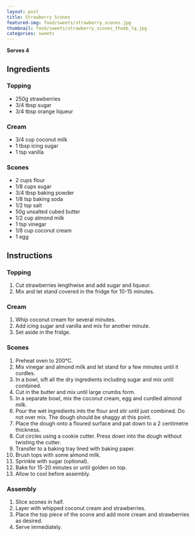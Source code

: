 ```yaml
---
layout: post
title: Strawberry Scones
featured-img: food/sweets/strawberry_scones.jpg
thumbnail: food/sweets/strawberry_scones_thumb_lq.jpg
categories: sweets
---
```


**Serves 4**

## Ingredients

### Topping

- 250g strawberries
- 3/4 tbsp sugar
- 3/4 tbsp orange liqueur

### Cream

- 3/4 cup coconut milk
- 1 tbsp icing sugar
- 1 tsp vanilla

### Scones

- 2 cups flour
- 1/8 cups sugar
- 3/4 tbsp baking powder
- 1/8 tsp baking soda
- 1/2 tsp salt
- 50g unsalted cubed butter
- 1/2 cup almond milk
- 1 tsp vinegar
- 1/8 cup coconut cream
- 1 egg

## Instructions

### Topping

1. Cut strawberries lengthwise and add sugar and liqueur.
1. Mix and let stand covered in the fridge for 10-15 minutes.

### Cream

1. Whip coconut cream for several minutes.
1. Add icing sugar and vanilla and mix for another minute.
1. Set aside in the fridge.

### Scones

1. Preheat oven to 200°C.
1. Mix vinegar and almond milk and let stand for a few minutes until it curdles.
1. In a bowl, sift all the dry ingredients including sugar and mix until combined.
1. Cut in the butter and mix until large crumbs form.
1. In a separate bowl, mix the coconut cream, egg and curdled almond milk.
1. Pour the wet ingredients into the flour and stir until just combined. Do not over mix.
The dough should be shaggy at this point.
1. Place the dough onto a floured surface and pat down to a 2 centimetre thickness.
1. Cut circles using a cookie cutter. Press down into the dough without twisting the cutter.
1. Transfer to a baking tray lined with baking paper.
1. Brush tops with some almond milk.
1. Sprinkle with sugar (optional).
1. Bake for 15-20 minutes or until golden on top.
1. Allow to cool before assembly.

### Assembly

1. Slice scones in half.
1. Layer with whipped coconut cream and strawberries.
1. Place the top piece of the scone and add more cream and strawberries as desired.
1. Serve immediately.
